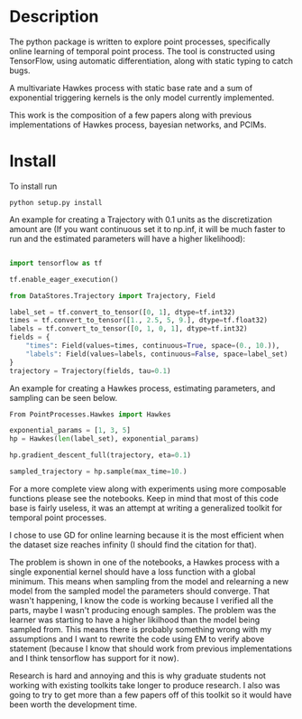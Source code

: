 # Description

The python package is written to explore point processes, specifically online learning
of temporal point process.
The tool is constructed using TensorFlow, using automatic differentiation, along with
static typing to catch bugs.

A multivariate Hawkes process with static base rate and a sum of
exponential triggering kernels is the only model currently implemented. 

This work is the composition of a few papers along with previous implementations
of Hawkes process, bayesian networks, and PCIMs.

# Install

To install run

```
python setup.py install
```

An example for creating a Trajectory with 0.1 units as the discretization amount
are (If you want continuous set it to np.inf, it will be much faster to run and 
the estimated parameters will have a higher likelihood):

```python

import tensorflow as tf

tf.enable_eager_execution()

from DataStores.Trajectory import Trajectory, Field

label_set = tf.convert_to_tensor([0, 1], dtype=tf.int32)
times = tf.convert_to_tensor([1., 2.5, 5, 9.], dtype=tf.float32)
labels = tf.convert_to_tensor([0, 1, 0, 1], dtype=tf.int32)
fields = {
    "times": Field(values=times, continuous=True, space=(0., 10.)),
    "labels": Field(values=labels, continuous=False, space=label_set)
}
trajectory = Trajectory(fields, tau=0.1)
```

An example for creating a Hawkes process, estimating parameters, and sampling
can be seen below.

```python
From PointProcesses.Hawkes import Hawkes

exponential_params = [1, 3, 5]
hp = Hawkes(len(label_set), exponential_params)

hp.gradient_descent_full(trajectory, eta=0.1)

sampled_trajectory = hp.sample(max_time=10.)
```

For a more complete view along with experiments using more composable functions
please see the notebooks. Keep in mind that most of this code base is fairly useless,
it was an attempt at writing a generalized toolkit for temporal point processes.

I chose to use GD for online learning because it is the most efficient when the dataset
size reaches infinity (I should find the citation for that).

The problem is shown in one of the notebooks, a Hawkes process with a single 
exponential kernel should have a loss function with a global minimum. This means
when sampling from the model and relearning a new model from the sampled model 
the parameters should converge. That wasn't happening, I know the code is working
because I verified all the parts, maybe I wasn't producing enough samples. 
The problem was the learner was starting to have a higher likilhood than the model
being sampled from.
This means there is probably something wrong with my assumptions and 
I want to rewrite the code using EM to verify above statement 
(because I know that should work from previous implementations and I think tensorflow has support for it now).

Research is hard and annoying and this is why graduate students not working with existing toolkits 
take longer to produce research. I also was going to try to get more than a few papers off of this 
toolkit so it would have been worth the development time.
